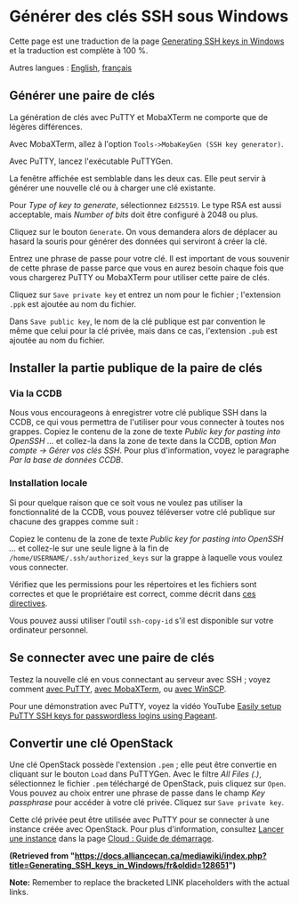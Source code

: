 # Générer des clés SSH sous Windows

Cette page est une traduction de la page [Generating SSH keys in Windows](https://docs.alliancecan.ca/mediawiki/index.php?title=Generating_SSH_keys_in_Windows&oldid=128651) et la traduction est complète à 100 %.

Autres langues : [English](https://docs.alliancecan.ca/mediawiki/index.php?title=Generating_SSH_keys_in_Windows&oldid=128651), [français](https://docs.alliancecan.ca/mediawiki/index.php?title=Generating_SSH_keys_in_Windows/fr&oldid=128651)

## Générer une paire de clés

La génération de clés avec PuTTY et MobaXTerm ne comporte que de légères différences.

Avec MobaXTerm, allez à l'option `Tools->MobaKeyGen (SSH key generator)`.

Avec PuTTY, lancez l'exécutable PuTTYGen.

La fenêtre affichée est semblable dans les deux cas. Elle peut servir à générer une nouvelle clé ou à charger une clé existante.

Pour *Type of key to generate*, sélectionnez `Ed25519`. Le type RSA est aussi acceptable, mais *Number of bits* doit être configuré à 2048 ou plus.

Cliquez sur le bouton `Generate`. On vous demandera alors de déplacer au hasard la souris pour générer des données qui serviront à créer la clé.

Entrez une phrase de passe pour votre clé. Il est important de vous souvenir de cette phrase de passe parce que vous en aurez besoin chaque fois que vous chargerez PuTTY ou MobaXTerm pour utiliser cette paire de clés.

Cliquez sur `Save private key` et entrez un nom pour le fichier ; l'extension `.ppk` est ajoutée au nom du fichier.

Dans `Save public key`, le nom de la clé publique est par convention le même que celui pour la clé privée, mais dans ce cas, l'extension `.pub` est ajoutée au nom du fichier.


## Installer la partie publique de la paire de clés

### Via la CCDB

Nous vous encourageons à enregistrer votre clé publique SSH dans la CCDB, ce qui vous permettra de l'utiliser pour vous connecter à toutes nos grappes. Copiez le contenu de la zone de texte *Public key for pasting into OpenSSH ...* et collez-la dans la zone de texte dans la CCDB, option *Mon compte -> Gérer vos clés SSH*. Pour plus d'information, voyez le paragraphe *Par la base de données CCDB*.

### Installation locale

Si pour quelque raison que ce soit vous ne voulez pas utiliser la fonctionnalité de la CCDB, vous pouvez téléverser votre clé publique sur chacune des grappes comme suit :

Copiez le contenu de la zone de texte *Public key for pasting into OpenSSH ...* et collez-le sur une seule ligne à la fin de `/home/USERNAME/.ssh/authorized_keys` sur la grappe à laquelle vous voulez vous connecter.

Vérifiez que les permissions pour les répertoires et les fichiers sont correctes et que le propriétaire est correct, comme décrit dans [ces directives](LINK_TO_DIRECTIVES_HERE).

Vous pouvez aussi utiliser l'outil `ssh-copy-id` s'il est disponible sur votre ordinateur personnel.


## Se connecter avec une paire de clés

Testez la nouvelle clé en vous connectant au serveur avec SSH ; voyez comment [avec PuTTY](LINK_TO_PUTTY_INSTRUCTIONS_HERE), [avec MobaXTerm](LINK_TO_MOBATERM_INSTRUCTIONS_HERE), ou [avec WinSCP](LINK_TO_WINSCP_INSTRUCTIONS_HERE).

Pour une démonstration avec PuTTY, voyez la vidéo YouTube [Easily setup PuTTY SSH keys for passwordless logins using Pageant](LINK_TO_YOUTUBE_VIDEO_HERE).


## Convertir une clé OpenStack

Une clé OpenStack possède l'extension `.pem` ; elle peut être convertie en cliquant sur le bouton `Load` dans PuTTYGen. Avec le filtre *All Files (*.*)*, sélectionnez le fichier `.pem` téléchargé de OpenStack, puis cliquez sur `Open`. Vous pouvez au choix entrer une phrase de passe dans le champ *Key passphrase* pour accéder à votre clé privée. Cliquez sur `Save private key`.

Cette clé privée peut être utilisée avec PuTTY pour se connecter à une instance créée avec OpenStack. Pour plus d'information, consultez [Lancer une instance](LINK_TO_LAUNCH_INSTANCE_PAGE_HERE) dans la page [Cloud : Guide de démarrage](LINK_TO_CLOUD_GUIDE_HERE).


**(Retrieved from "https://docs.alliancecan.ca/mediawiki/index.php?title=Generating_SSH_keys_in_Windows/fr&oldid=128651")**

**Note:**  Remember to replace the bracketed LINK placeholders with the actual links.
